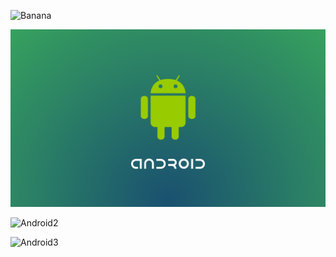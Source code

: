 ![Banana](http://cdn.osxdaily.com/wp-content/uploads/2013/07/dancing-banana.gif)  

![Android1](app\src\main\res\drawable\Android1.png)  

![Android2](/C:/Users\Domel\Trabalho\Android\Mooviz\app\src\main\res\drawable\Android2.jpg)  

![Android3](/C:/Users\Domel\Trabalho\Android\Mooviz\app\src\main\res\drawable\Android3.png)